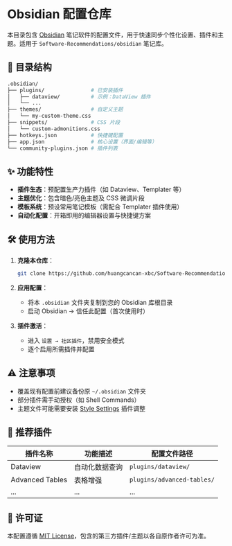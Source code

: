 # Obsidian 配置仓库

本目录包含 [Obsidian](https://obsidian.md/) 笔记软件的配置文件，用于快速同步个性化设置、插件和主题。适用于 `Software-Recommendations/obsidian` 笔记库。

## 📁 目录结构
```bash
.obsidian/
├── plugins/               # 已安装插件
│   ├── dataview/          # 示例：DataView 插件
│   └── ...              
├── themes/                # 自定义主题
│   └── my-custom-theme.css
├── snippets/              # CSS 片段
│   └── custom-admonitions.css
├── hotkeys.json           # 快捷键配置
├── app.json               # 核心设置（界面/编辑等）
└── community-plugins.json # 插件列表
```

## ✨ 功能特性
- **插件生态**：预配置生产力插件（如 Dataview、Templater 等）
- **主题优化**：包含暗色/亮色主题及 CSS 微调片段
- **模板系统**：预设常用笔记模板（需配合 Templater 插件使用）
- **自动化配置**：开箱即用的编辑器设置与快捷键方案

## 🛠️ 使用方法
1. **克隆本仓库**：
   ```bash
   git clone https://github.com/huangcancan-xbc/Software-Recommendations
   ```
2. **应用配置**：
   - 将本 `.obsidian` 文件夹复制到您的 Obsidian 库根目录
   - 启动 Obsidian → 信任此配置（首次使用时）

3. **插件激活**：
   - 进入 `设置 → 社区插件`，禁用安全模式
   - 逐个启用所需插件并配置

## ⚠️ 注意事项
- 覆盖现有配置前建议备份原 `~/.obsidian` 文件夹
- 部分插件需手动授权（如 Shell Commands）
- 主题文件可能需要安装 [Style Settings](https://github.com/mgmeyers/obsidian-style-settings) 插件调整

## 🌟 推荐插件
| 插件名称 | 功能描述 | 配置文件路径 |
|---------|---------|-------------|
| Dataview | 自动化数据查询 | `plugins/dataview/` |
| Advanced Tables | 表格增强 | `plugins/advanced-tables/` |
| ... | ... | ... |

## 📜 许可证
本配置遵循 [MIT License](LICENSE)，包含的第三方插件/主题以各自原作者许可为准。

